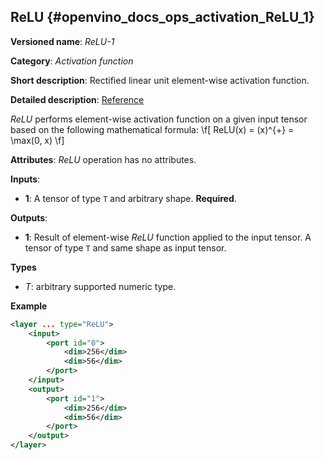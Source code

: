 ## ReLU <a name="ReLU"></a> {#openvino_docs_ops_activation_ReLU_1}

**Versioned name**: *ReLU-1*

**Category**: *Activation function*

**Short description**: Rectified linear unit element-wise activation function.

**Detailed description**: [Reference](https://github.com/Kulbear/deep-learning-nano-foundation/wiki/ReLU-and-Softmax-Activation-Functions#rectified-linear-units)

*ReLU* performs element-wise activation function on a given input tensor based on the following mathematical formula:
\f[
  ReLU(x) = (x)^{+} = \max(0, x)
\f]

**Attributes**: *ReLU* operation has no attributes.

**Inputs**:

*   **1**: A tensor of type `T` and arbitrary shape. **Required**.

**Outputs**:

*   **1**: Result of element-wise *ReLU* function applied to the input tensor. A tensor of type `T` and same shape as input tensor.

**Types**

* *T*: arbitrary supported numeric type.

**Example**

```xml
<layer ... type="ReLU">
    <input>
        <port id="0">
            <dim>256</dim>
            <dim>56</dim>
        </port>
    </input>
    <output>
        <port id="1">
            <dim>256</dim>
            <dim>56</dim>
        </port>
    </output>
</layer>

```
